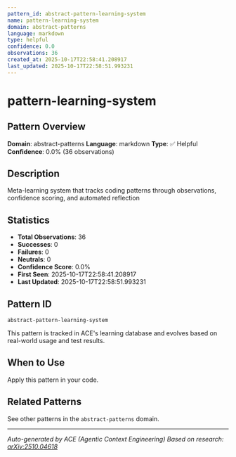 ```yaml
---
pattern_id: abstract-pattern-learning-system
name: pattern-learning-system
domain: abstract-patterns
language: markdown
type: helpful
confidence: 0.0
observations: 36
created_at: 2025-10-17T22:58:41.208917
last_updated: 2025-10-17T22:58:51.993231
---
```

# pattern-learning-system

## Pattern Overview

**Domain**: abstract-patterns
**Language**: markdown
**Type**: ✅ Helpful
**Confidence**: 0.0% (36 observations)

## Description

Meta-learning system that tracks coding patterns through observations, confidence scoring, and automated reflection

## Statistics

- **Total Observations**: 36
- **Successes**: 0
- **Failures**: 0
- **Neutrals**: 0
- **Confidence Score**: 0.0%
- **First Seen**: 2025-10-17T22:58:41.208917
- **Last Updated**: 2025-10-17T22:58:51.993231

## Pattern ID

```
abstract-pattern-learning-system
```

This pattern is tracked in ACE's learning database and evolves based on real-world usage and test results.

## When to Use

Apply this pattern in your code.

## Related Patterns

See other patterns in the `abstract-patterns` domain.

---

*Auto-generated by ACE (Agentic Context Engineering)*
*Based on research: [arXiv:2510.04618](https://arxiv.org/abs/2510.04618)*
